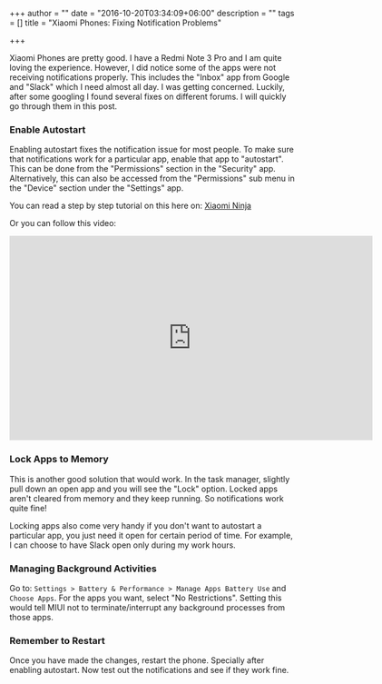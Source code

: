 +++
author = ""
date = "2016-10-20T03:34:09+06:00"
description = ""
tags = []
title = "Xiaomi Phones: Fixing Notification Problems"

+++

Xiaomi Phones are pretty good. I have a Redmi Note 3 Pro and I am quite loving 
the experience. However, I did notice some of the apps were not receiving 
notifications properly. This includes the "Inbox" app from Google and "Slack"
which I need almost all day. I was getting concerned. Luckily, after some googling 
I found several fixes on different forums. I will quickly go through them in this 
post. 

### Enable Autostart

Enabling autostart fixes the notification issue for most people. To make sure that 
notifications work for a particular app, enable that app to "autostart". This can 
be done from the "Permissions" section in the "Security" app. Alternatively, this 
can also be accessed from the "Permissions" sub menu in the "Device" section under 
the "Settings" app. 

You can read a step by step tutorial on this here on: 
<a href="http://xiaomininja.com/2015/08/10/miui-tip-enable-autostart-to-never-miss-a-notification-again/">Xiaomi Ninja</a>

Or you can follow this video:

 <iframe width="640" height="360" src="https://www.youtube.com/embed/wZESXVSxByY" frameborder="0" allowfullscreen></iframe>

### Lock Apps to Memory

 This is another good solution that would work. In the task manager, slightly pull down
 an open app and you will see the "Lock" option. Locked apps aren't cleared from memory
 and they keep running. So notifications work quite fine! 

 Locking apps also come very handy if you don't want to autostart a particular app, 
 you just need it open for certain period of time. For example, I can choose to have 
 Slack open only during my work hours. 


### Managing Background Activities 

Go to: `Settings > Battery & Performance > Manage Apps Battery Use` and `Choose Apps`. 
For the apps you want, select "No Restrictions". Setting this would tell MIUI not to 
terminate/interrupt any background processes from those apps.    

### Remember to Restart 

Once you have made the changes, restart the phone. Specially after enabling autostart. 
Now test out the notifications and see if they work fine. 